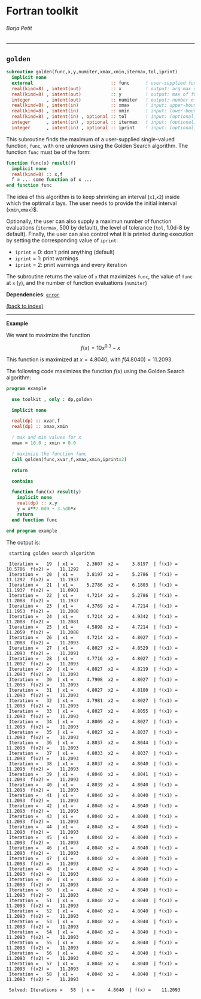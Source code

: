 
# Fortran toolkit

###### Borja Petit

---

## ```golden```

```fortran
subroutine golden(func,x,y,numiter,xmax,xmin,itermax,tol,iprint)
  implicit none
  external                             :: func      ! user-supplied function
  real(kind=8) , intent(out)           :: x         ! output: arg max of func
  real(kind=8) , intent(out)           :: y         ! output: max of func
  integer      , intent(out)           :: numiter   ! output: number of function evaluations
  real(kind=8) , intent(in)            :: xmax      ! input: upper-bound of x
  real(kind=8) , intent(in)            :: xmin      ! input: lower-bound of x
  real(kind=8) , intent(in) , optional :: tol       ! input: (optional) level of tolerance [detault = 1.0d-8]
  integer      , intent(in) , optional :: itermax   ! input: (optional) maximum function evaluations [default = 500]
  integer      , intent(in) , optional :: iprint    ! input: (optional) control what's printed [detault = 0]
```

This subroutine finds the maximum of a user-supplied single-valued function, `func`, with one unknown using the Golden Search algorithm. The function `func` must be of the form:

```fortran
function func(x) result(f)
  implicit none
  real(kind=8) :: x,f
  f = ... some function of x ...
end function func
```

The idea of this algorithm is to keep shrinking an interval (`x1`,`x2`) inside which the optimal $x$ lays. The user needs to provide the initial interval (`xmin`,`xmax`)$.

Optionally, the user can also supply a maximun number of function evaluations (`itermax`, 500 by default), the level of tolerance (`tol`, 1.0d-8 by default). Finally, the user can also control what it is printed during execution by setting the corresponding value of `iprint`:

- `iprint` = 0: don't print anything (default)
- `iprint` = 1: print warnings
- `iprint` = 2: print warnings and every iteration

The subroutine returns the value of `x` that maximizes `func`, the value of `func` at `x` (`y`),  and the number of function evaluations (`numiter`)

**Dependencies**: [```error```](error.md)

[(back to index)](../index.md)

---

**Example**

We want to maximize the function

$$f(x) = 10 x^{0.3} - x$$

This function is maximized at $x=4.8040$, with $f(4.8040) = 11.2093$.

The following code maximizes the function $f(x)$ using the Golden Search algorithm:

```fortran
program example

  use toolkit , only : dp,golden

  implicit none

  real(dp) :: xvar,f
  real(dp) :: xmax,xmin

  ! max and min values for x
  xmax = 10.0 ; xmin = 0.0

  ! maximize the function func
  call golden(func,xvar,f,xmax,xmin,iprint=2)

  return

  contains

  function func(x) result(y)
    implicit none
    real(dp) :: x,y
    y = x**2.0d0 - 3.5d0*x
    return
  end function func

end program example
```

The output is:

```
 starting golden search algorithm

 Iteration =   19  | x1 =     2.3607  x2 =     3.8197  | f(x1) =    10.5786  f(x2) =    11.1292
 Iteration =   20  | x1 =     3.8197  x2 =     5.2786  | f(x1) =    11.1292  f(x2) =    11.1937
 Iteration =   21  | x1 =     5.2786  x2 =     6.1803  | f(x1) =    11.1937  f(x2) =    11.0901
 Iteration =   22  | x1 =     4.7214  x2 =     5.2786  | f(x1) =    11.2088  f(x2) =    11.1937
 Iteration =   23  | x1 =     4.3769  x2 =     4.7214  | f(x1) =    11.1953  f(x2) =    11.2088
 Iteration =   24  | x1 =     4.7214  x2 =     4.9342  | f(x1) =    11.2088  f(x2) =    11.2081
 Iteration =   25  | x1 =     4.5898  x2 =     4.7214  | f(x1) =    11.2059  f(x2) =    11.2088
 Iteration =   26  | x1 =     4.7214  x2 =     4.8027  | f(x1) =    11.2088  f(x2) =    11.2093
 Iteration =   27  | x1 =     4.8027  x2 =     4.8529  | f(x1) =    11.2093  f(x2) =    11.2091
 Iteration =   28  | x1 =     4.7716  x2 =     4.8027  | f(x1) =    11.2092  f(x2) =    11.2093
 Iteration =   29  | x1 =     4.8027  x2 =     4.8219  | f(x1) =    11.2093  f(x2) =    11.2093
 Iteration =   30  | x1 =     4.7908  x2 =     4.8027  | f(x1) =    11.2093  f(x2) =    11.2093
 Iteration =   31  | x1 =     4.8027  x2 =     4.8100  | f(x1) =    11.2093  f(x2) =    11.2093
 Iteration =   32  | x1 =     4.7981  x2 =     4.8027  | f(x1) =    11.2093  f(x2) =    11.2093
 Iteration =   33  | x1 =     4.8027  x2 =     4.8055  | f(x1) =    11.2093  f(x2) =    11.2093
 Iteration =   34  | x1 =     4.8009  x2 =     4.8027  | f(x1) =    11.2093  f(x2) =    11.2093
 Iteration =   35  | x1 =     4.8027  x2 =     4.8037  | f(x1) =    11.2093  f(x2) =    11.2093
 Iteration =   36  | x1 =     4.8037  x2 =     4.8044  | f(x1) =    11.2093  f(x2) =    11.2093
 Iteration =   37  | x1 =     4.8033  x2 =     4.8037  | f(x1) =    11.2093  f(x2) =    11.2093
 Iteration =   38  | x1 =     4.8037  x2 =     4.8040  | f(x1) =    11.2093  f(x2) =    11.2093
 Iteration =   39  | x1 =     4.8040  x2 =     4.8041  | f(x1) =    11.2093  f(x2) =    11.2093
 Iteration =   40  | x1 =     4.8039  x2 =     4.8040  | f(x1) =    11.2093  f(x2) =    11.2093
 Iteration =   41  | x1 =     4.8040  x2 =     4.8040  | f(x1) =    11.2093  f(x2) =    11.2093
 Iteration =   42  | x1 =     4.8040  x2 =     4.8040  | f(x1) =    11.2093  f(x2) =    11.2093
 Iteration =   43  | x1 =     4.8040  x2 =     4.8040  | f(x1) =    11.2093  f(x2) =    11.2093
 Iteration =   44  | x1 =     4.8040  x2 =     4.8040  | f(x1) =    11.2093  f(x2) =    11.2093
 Iteration =   45  | x1 =     4.8040  x2 =     4.8040  | f(x1) =    11.2093  f(x2) =    11.2093
 Iteration =   46  | x1 =     4.8040  x2 =     4.8040  | f(x1) =    11.2093  f(x2) =    11.2093
 Iteration =   47  | x1 =     4.8040  x2 =     4.8040  | f(x1) =    11.2093  f(x2) =    11.2093
 Iteration =   48  | x1 =     4.8040  x2 =     4.8040  | f(x1) =    11.2093  f(x2) =    11.2093
 Iteration =   49  | x1 =     4.8040  x2 =     4.8040  | f(x1) =    11.2093  f(x2) =    11.2093
 Iteration =   50  | x1 =     4.8040  x2 =     4.8040  | f(x1) =    11.2093  f(x2) =    11.2093
 Iteration =   51  | x1 =     4.8040  x2 =     4.8040  | f(x1) =    11.2093  f(x2) =    11.2093
 Iteration =   52  | x1 =     4.8040  x2 =     4.8040  | f(x1) =    11.2093  f(x2) =    11.2093
 Iteration =   53  | x1 =     4.8040  x2 =     4.8040  | f(x1) =    11.2093  f(x2) =    11.2093
 Iteration =   54  | x1 =     4.8040  x2 =     4.8040  | f(x1) =    11.2093  f(x2) =    11.2093
 Iteration =   55  | x1 =     4.8040  x2 =     4.8040  | f(x1) =    11.2093  f(x2) =    11.2093
 Iteration =   56  | x1 =     4.8040  x2 =     4.8040  | f(x1) =    11.2093  f(x2) =    11.2093
 Iteration =   57  | x1 =     4.8040  x2 =     4.8040  | f(x1) =    11.2093  f(x2) =    11.2093
 Iteration =   58  | x1 =     4.8040  x2 =     4.8040  | f(x1) =    11.2093  f(x2) =    11.2093
 
 Solved: Iterations =   58  | x =     4.8040  | f(x) =    11.2093
```






